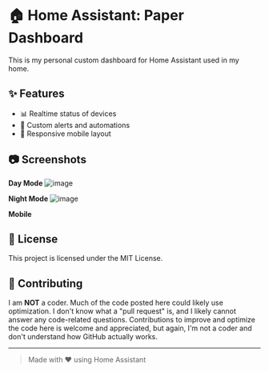 # 🏠 Home Assistant: Paper Dashboard

This is my personal custom dashboard for Home Assistant used in my home.

## ✨ Features

- 📊 Realtime status of devices
- 🔔 Custom alerts and automations
- 📱 Responsive mobile layout

## 📷 Screenshots
**Day Mode**
![image](https://github.com/user-attachments/assets/05091f19-fc3e-4365-b182-264579570136)

**Night Mode**
![image](https://github.com/user-attachments/assets/71105c0f-740d-461e-8a69-be2ac47432ef)

**Mobile**


## 📄 License

This project is licensed under the MIT License.

## 🙌 Contributing

I am **NOT** a coder. Much of the code posted here could likely use optimization. I don't know what a "pull request" is, and I likely cannot answer any code-related questions. Contributions to improve and optimize the code here is welcome and appreciated, but again, I'm not a coder and don't understand how GitHub actually works.

---

> Made with ❤️ using Home Assistant
